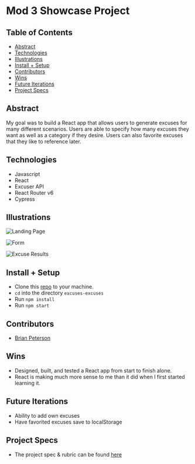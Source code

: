 # Mod 3 Showcase Project

## Table of Contents
  - [Abstract](#abstract)
  - [Technologies](#technologies)
  - [Illustrations](#illustrations)
  - [Install + Setup](#set-up)
  - [Contributors](#contributors)
  - [Wins](#wins)
  - [Future Iterations](#future-iterations)
  - [Project Specs](#project-specs)

## Abstract
My goal was to build a React app that allows users to generate excuses for many different scenarios. Users are able to specify how many excuses they want as well as a category if they desire. Users can also favorite excuses that they like to reference later.

## Technologies
  - Javascript
  - React
  - Excuser API
  - React Router v6
  - Cypress

## Illustrations
![Landing Page](src/assets/landing.png)

![Form](src/assets/form.png)

![Excuse Results](src/assets/excuse-results.png)

## Install + Setup
  - Clone this [repo](https://github.com/bpeterson2579/excuses-excuses) to your machine.
  - `cd` into the directory `excuses-excuses`
  - Run `npm install`
  - Run `npm start`

## Contributors
  - [Brian Peterson](https://github.com/bpeterson2579)

## Wins
  - Designed, built, and tested a React app from start to finish alone. 
  - React is making much more sense to me than it did when I first started learning it. 

## Future Iterations
  - Ability to add own excuses
  - Have favorited excuses save to localStorage

## Project Specs
  - The project spec & rubric can be found [here](https://frontend.turing.edu/projects/module-3/showcase.html)

